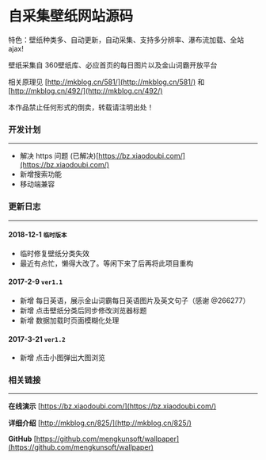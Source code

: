 自采集壁纸网站源码
========
特色：壁纸种类多、自动更新，自动采集、支持多分辨率、瀑布流加载、全站 ajax!

壁纸采集自 360壁纸库、必应首页的每日图片以及金山词霸开放平台

相关原理见 [http://mkblog.cn/581/](http://mkblog.cn/581/)  和  [http://mkblog.cn/492/](http://mkblog.cn/492/)

本作品禁止任何形式的倒卖，转载请注明出处！

### 开发计划
-----

* 解决 https 问题 (已解决)[https://bz.xiaodoubi.com/](https://bz.xiaodoubi.com/)
* 新增搜索功能
* 移动端兼容

### 更新日志
-----

#### 2018-12-1 `临时版本`

* 临时修复壁纸分类失效
* 最近有点忙，懒得大改了。等闲下来了后再将此项目重构

#### 2017-2-9 `ver1.1`

* 新增 每日英语，展示金山词霸每日英语图片及英文句子（感谢 @266277）
* 新增 点击壁纸分类后同步修改浏览器标题
* 新增 数据加载时页面模糊化处理


#### 2017-3-21 `ver1.2`

* 新增 点击小图弹出大图浏览

### 相关链接
-----
**在线演示** [https://bz.xiaodoubi.com/](https://bz.xiaodoubi.com/)

**详细介绍** [http://mkblog.cn/825/](http://mkblog.cn/825/)

**GitHub** [https://github.com/mengkunsoft/wallpaper](https://github.com/mengkunsoft/wallpaper)
